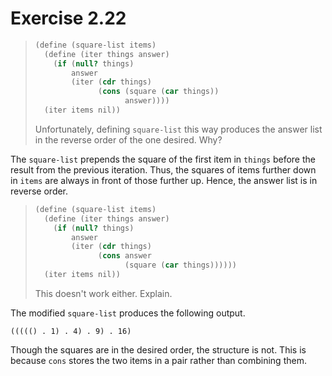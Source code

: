 # Exercise 2.22

> ```scheme
> (define (square-list items)
>   (define (iter things answer)
>     (if (null? things)
>         answer
>         (iter (cdr things)
>               (cons (square (car things))
>                     answer))))
>   (iter items nil))
> ```
>
> Unfortunately, defining `square-list` this way produces the answer list in the reverse order of the one desired. Why?

The `square-list` prepends the square of the first item in `things` before the result from the previous iteration. Thus, the squares of items further down in `items` are always in front of those further up. Hence, the answer list is in reverse order.

> ```scheme
> (define (square-list items)
>   (define (iter things answer)
>     (if (null? things)
>         answer
>         (iter (cdr things)
>               (cons answer
>                     (square (car things))))))
>   (iter items nil))
> ```
>
> This doesn't work either. Explain.

The modified `square-list` produces the following output.

```
((((() . 1) . 4) . 9) . 16)
```

Though the squares are in the desired order, the structure is not. This is because `cons` stores the two items in a pair rather than combining them.
